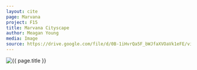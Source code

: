 ```yaml
---
layout: cite
page: Marvana
project: F15
title: Marvana Cityscape
author: Meagan Young
media: Image
source: https://drive.google.com/file/d/0B-1iHvrQa5F_bWJfaXVOaVk1eFE/view?usp=sharing
---
```

![{{ page.title }}](/projects/F15/regions/marvana/cityscape.jpg)

